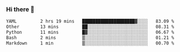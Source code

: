### Hi there 👋

<!--
**urzz/urzz** is a ✨ _special_ ✨ repository because its `README.md` (this file) appears on your GitHub profile.

Here are some ideas to get you started:

- 🔭 I’m currently working on ...
- 🌱 I’m currently learning ...
- 👯 I’m looking to collaborate on ...
- 🤔 I’m looking for help with ...
- 💬 Ask me about ...
- 📫 How to reach me: ...
- 😄 Pronouns: ...
- ⚡ Fun fact: ...
-->

<!--START_SECTION:waka-->

```txt
YAML         2 hrs 19 mins   ████████████████████▓░░░░   83.09 %
Other        13 mins         ██░░░░░░░░░░░░░░░░░░░░░░░   08.31 %
Python       11 mins         █▓░░░░░░░░░░░░░░░░░░░░░░░   06.67 %
Bash         2 mins          ▒░░░░░░░░░░░░░░░░░░░░░░░░   01.21 %
Markdown     1 min           ▒░░░░░░░░░░░░░░░░░░░░░░░░   00.70 %
```

<!--END_SECTION:waka-->
